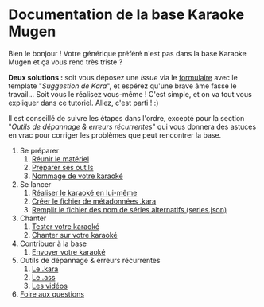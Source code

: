 # Documentation de la base Karaoke Mugen

Bien le bonjour ! Votre générique préféré n'est pas dans la base Karaoke Mugen et ça vous rend très triste ?

**Deux solutions :** soit vous déposez une *issue* via le [formulaire](https://lab.shelter.moe/Karaokemugen/karaokebase/issues/new) avec le template "*Suggestion de Kara*", et espérez qu'une brave âme fasse le travail... Soit vous le réalisez vous-même ! C'est simple, et on va tout vous expliquer dans ce tutoriel. Allez, c'est parti ! :)

Il est conseillé de suivre les étapes dans l'ordre, excepté pour la section "*Outils de dépannage & erreurs récurrentes*" qui vous donnera des astuces en vrac pour corriger les problèmes que peut rencontrer la base.

1. Se préparer
   1. [Réunir le matériel](material.md)
   1. [Préparer ses outils](install.md)
   1. [Nommage de votre karaoké](naming.md)
1. Se lancer
   1. [Réaliser le karaoké en lui-même](karaoke.md)
   1. [Créer le fichier de métadonnées .kara](karafile.md)
   1. [Remplir le fichier des nom de séries alternatifs (series.json)](altnames.md)
1. Chanter
   1. [Tester votre karaoké](test.md)
   1. [Chanter sur votre karaoké](sing.md)
1. Contribuer à la base
   1. [Envoyer votre karaoké](upload.md)
1. Outils de dépannage & erreurs récurrentes
   1. [Le .kara](troubleshoot_kara.md)
   1. [Le .ass](troubleshoot_sub.md)
   1. [Les vidéos](troubleshoot_video.md)
1. [Foire aux questions](faq.md)